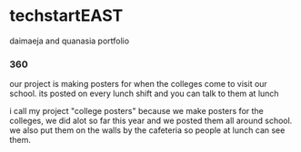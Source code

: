 # techstartEAST
daimaeja and quanasia portfolio

### 360

<script src='//vizor.io/static/scripts/vizor-360-embed.js' data-vizorurl='//vizor.io/embed/quanaisa2001/tech-start-project'></script>

our project is making posters for when the colleges come to visit our school. its posted on every lunch shift and you can talk to them at lunch

i call my project "college posters" because we make posters for the colleges, we did alot so far this year and we posted them all around school. we also put them on the walls by the cafeteria so people at lunch can see them.
